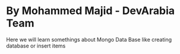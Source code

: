 # By Mohammed Majid - DevArabia Team
Here we will learn somethings about Mongo Data Base like creating database or insert items 
